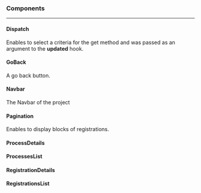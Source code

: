 ### Components
--------------

#### Dispatch

Enables to select a criteria for the get method and was passed as an argument to the **updated** hook.

#### GoBack

A go back button.

#### Navbar

The Navbar of the project

#### Pagination

Enables to display blocks of registrations.

#### ProcessDetails


#### ProcessesList


#### RegistrationDetails


#### RegistrationsList
